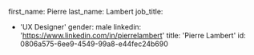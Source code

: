 first_name: Pierre
last_name: Lambert
job_title:
  - 'UX Designer'
gender: male
linkedin: 'https://www.linkedin.com/in/pierrelambert'
title: 'Pierre Lambert'
id: 0806a575-6ee9-4549-99a8-e44fec24b690
